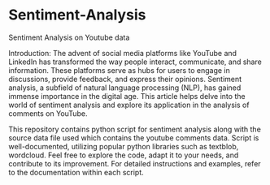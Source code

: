 # Sentiment-Analysis
Sentiment Analysis on Youtube data

Introduction:
The advent of social media platforms like YouTube and LinkedIn has transformed the way people interact, communicate, and share information. These platforms serve as hubs for users to engage in discussions, provide feedback, and express their opinions. Sentiment analysis, a subfield of natural language processing (NLP), has gained immense importance in the digital age. This article helps delve into the world of sentiment analysis and explore its application in the analysis of comments on YouTube.

This repository contains python script for sentiment analysis along with the source data file used which contains the youtube comments data. Script is well-documented, utilizing popular python libraries such as textblob, wordcloud. Feel free to explore the code, adapt it to your needs, and contribute to its improvement. For detailed instructions and examples, refer to the documentation within each script.
